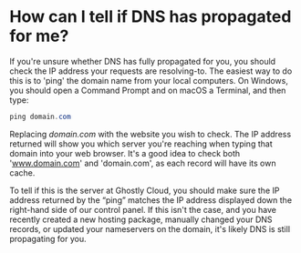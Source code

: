 # How can I tell if DNS has propagated for me?

If you're unsure whether DNS has fully propagated for you, you should check the IP address your requests are resolving-to. The easiest way to do this is to 'ping' the domain name from your local computers. On Windows, you should open a Command Prompt and on macOS a Terminal, and then type:

```powershell
ping domain.com
```

Replacing _domain.com_ with the website you wish to check. The IP address returned will show you which server you're reaching when typing that domain into your web browser. It's a good idea to check both 'www.domain.com' and 'domain.com', as each record will have its own cache.&#x20;

To tell if this is the server at Ghostly Cloud, you should make sure the IP address returned by the “ping” matches the IP address displayed down the right-hand side of our control panel. If this isn't the case, and you have recently created a new hosting package, manually changed your DNS records, or updated your nameservers on the domain, it's likely DNS is still propagating for you.&#x20;
